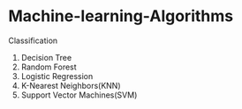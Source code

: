 # Machine-learning-Algorithms


Classification

1. Decision Tree 
2. Random Forest
3. Logistic Regression
4. K-Nearest Neighbors(KNN)
5. Support Vector Machines(SVM)
